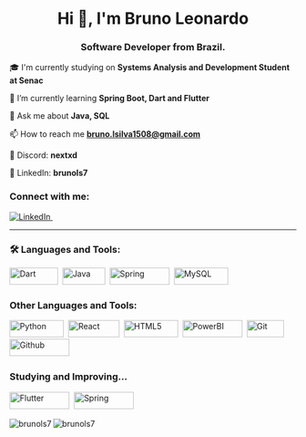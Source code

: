 <h1 align="center">Hi 👋, I'm Bruno Leonardo</h1>
<h3 align="center">Software Developer from Brazil.</h3>

🎓 I'm currently studying on **Systems Analysis and Development Student at Senac**

🌱 I’m currently learning **Spring Boot, Dart and Flutter**

💬 Ask me about **Java, SQL**

📫 How to reach me **bruno.lsilva1508@gmail.com**

📱 Discord: **nextxd**

💼 LinkedIn: **brunols7**

<h3 align="left">Connect with me:</h3>
<p align="left">
  <a href="https://www.linkedin.com/in/brunols7/" target="_blank"> <img src="https://img.shields.io/badge/LinkedIn-0A66C2.svg?style=for-the-badge&logo=LinkedIn&logoColor=white" title="LinkedIn" alt="LinkedIn""/>&nbsp; </a>
</p>

---

### 🛠 Languages and Tools:
<div>
  <img src="https://img.shields.io/badge/dart-%230175C2.svg?style=for-the-badge&logo=dart&logoColor=white" title="Dart" alt="Dart" width="85" height="30"/>&nbsp;
  <img src="https://img.shields.io/badge/java-%23ED8B00.svg?style=for-the-badge&logo=openjdk&logoColor=white" title="Java" alt="Java" width="75" height="30"/>&nbsp;
  <img src="https://img.shields.io/badge/spring-%236DB33F.svg?style=for-the-badge&logo=spring&logoColor=white" title="Spring" alt="Spring" width="105" height="30"/>&nbsp;
  <img src="https://img.shields.io/badge/mysql-%2300f.svg?style=for-the-badge&logo=mysql&logoColor=white" title="MySQL"  alt="MySQL" width="95" height="30"/>&nbsp;
<div/>
  
<h3 align="left">Other Languages and Tools:</h3>
<img src="https://img.shields.io/badge/python-3670A0?style=for-the-badge&logo=python&logoColor=ffdd54" title="Python" alt="Python" width="95" height="30"/>&nbsp;
<img src="https://img.shields.io/badge/React-20232A?style=for-the-badge&logo=react&logoColor=61DAFB" title="React" alt="React" width="90" height="30"/>&nbsp;
<img src="https://img.shields.io/badge/html5-%23E34F26.svg?style=for-the-badge&logo=html5&logoColor=white" title="HTML5" alt="HTML5" width="95" height="30"/>&nbsp;
<img src="https://img.shields.io/badge/power_bi-F2C811?style=for-the-badge&logo=powerbi&logoColor=black" title="PowerBI" alt="PowerBI" width="105" height="30"/>&nbsp;
<img src="https://img.shields.io/badge/git-%23F05033.svg?style=for-the-badge&logo=git&logoColor=white" title="Git" alt="Git" width="65" height="30"/>&nbsp;
<img src="https://img.shields.io/badge/github-%23121011.svg?style=for-the-badge&logo=github&logoColor=white" title="Github" alt="Github" width="105" height="30"/>&nbsp;

<h3>Studying and Improving...</h3>
<img src="https://img.shields.io/badge/Flutter-%2302569B.svg?style=for-the-badge&logo=Flutter&logoColor=white" title="Flutter" alt="Flutter" width="105" height="30"/>&nbsp;
<img src="https://img.shields.io/badge/spring-%236DB33F.svg?style=for-the-badge&logo=spring&logoColor=white" title="Spring" alt="Spring" width="105" height="30"/>&nbsp;

<p><img align="left" src="https://github-readme-stats.vercel.app/api?username=brunols7&show_icons=true&locale=en&theme=blue-green" alt="brunols7" /></p>
<p><img align="left" src="https://github-readme-stats.vercel.app/api/top-langs?username=brunols7&show_icons=true&locale=en&layout=compact&theme=blue-green" alt="brunols7" /></p>

